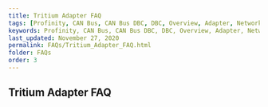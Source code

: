 ```yaml
---
title: Tritium Adapter FAQ
tags: [Profinity, CAN Bus, CAN Bus DBC, DBC, Overview, Adapter, Networking]
keywords: Profinity, CAN Bus, CAN Bus DBC, DBC, Overview, Adapter, Networking
last_updated: November 27, 2020
permalink: FAQs/Tritium_Adapter_FAQ.html
folder: FAQs
order: 3
---
```


## Tritium Adapter FAQ
